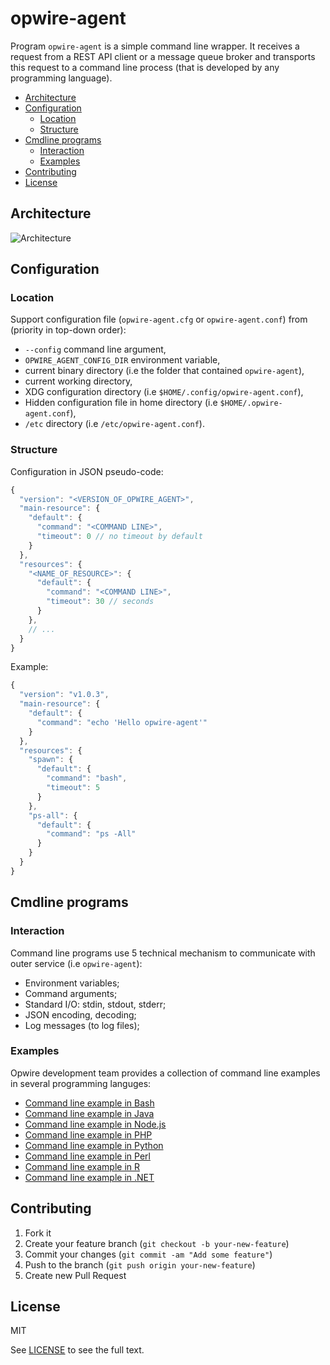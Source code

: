 # opwire-agent

Program `opwire-agent` is a simple command line wrapper. It receives a request from a REST API client or a message queue broker and transports this request to a command line process (that is developed by any programming language). 

<!-- TOC -->

- [Architecture](#architecture)
- [Configuration](#configuration)
  - [Location](#location)
  - [Structure](#structure)
- [Cmdline programs](#cmdline-programs)
  - [Interaction](#interaction)
  - [Examples](#examples)
- [Contributing](#contributing)
- [License](#license)

<!-- /TOC -->

## Architecture

![Architecture](https://raw.github.com/opwire/opwire-agent/master/docs/assets/images/arch.png)

## Configuration

### Location

Support configuration file (`opwire-agent.cfg` or `opwire-agent.conf`) from (priority in top-down order):

* `--config` command line argument,
* `OPWIRE_AGENT_CONFIG_DIR` environment variable,
* current binary directory (i.e the folder that contained `opwire-agent`),
* current working directory,
* XDG configuration directory (i.e `$HOME/.config/opwire-agent.conf`),
* Hidden configuration file in home directory (i.e `$HOME/.opwire-agent.conf`),
* `/etc` directory (i.e `/etc/opwire-agent.conf`).

### Structure

Configuration in JSON pseudo-code:

```javascript
{
  "version": "<VERSION_OF_OPWIRE_AGENT>",
  "main-resource": {
    "default": {
      "command": "<COMMAND LINE>",
      "timeout": 0 // no timeout by default
    }
  },
  "resources": {
    "<NAME_OF_RESOURCE>": {
      "default": {
        "command": "<COMMAND LINE>",
        "timeout": 30 // seconds
      }
    },
    // ...
  }
}
```

Example:

```javascript
{
  "version": "v1.0.3",
  "main-resource": {
    "default": {
      "command": "echo 'Hello opwire-agent'"
    }
  },
  "resources": {
    "spawn": {
      "default": {
        "command": "bash",
        "timeout": 5
      }
    },
    "ps-all": {
      "default": {
        "command": "ps -All"
      }
    }
  }
}
```

## Cmdline programs

### Interaction

Command line programs use 5 technical mechanism to communicate with outer service (i.e `opwire-agent`):

* Environment variables;
* Command arguments;
* Standard I/O: stdin, stdout, stderr;
* JSON encoding, decoding;
* Log messages (to log files);

### Examples

Opwire development team provides a collection of command line examples in several programming languges:

* [Command line example in Bash](https://github.com/opwire/sample-cmdline-bash)
* [Command line example in Java](https://github.com/opwire/sample-cmdline-java)
* [Command line example in Node.js](https://github.com/opwire/sample-cmdline-node)
* [Command line example in PHP](https://github.com/opwire/sample-cmdline-php)
* [Command line example in Python](https://github.com/opwire/sample-cmdline-python)
* [Command line example in Perl](https://github.com/opwire/sample-cmdline-perl)
* [Command line example in R](https://github.com/opwire/sample-cmdline-R)
* [Command line example in .NET](https://github.com/opwire/sample-cmdline-dotnet)

## Contributing

1. Fork it
2. Create your feature branch (`git checkout -b your-new-feature`)
3. Commit your changes (`git commit -am "Add some feature"`)
4. Push to the branch (`git push origin your-new-feature`)
5. Create new Pull Request

## License

MIT

See [LICENSE](LICENSE) to see the full text.
